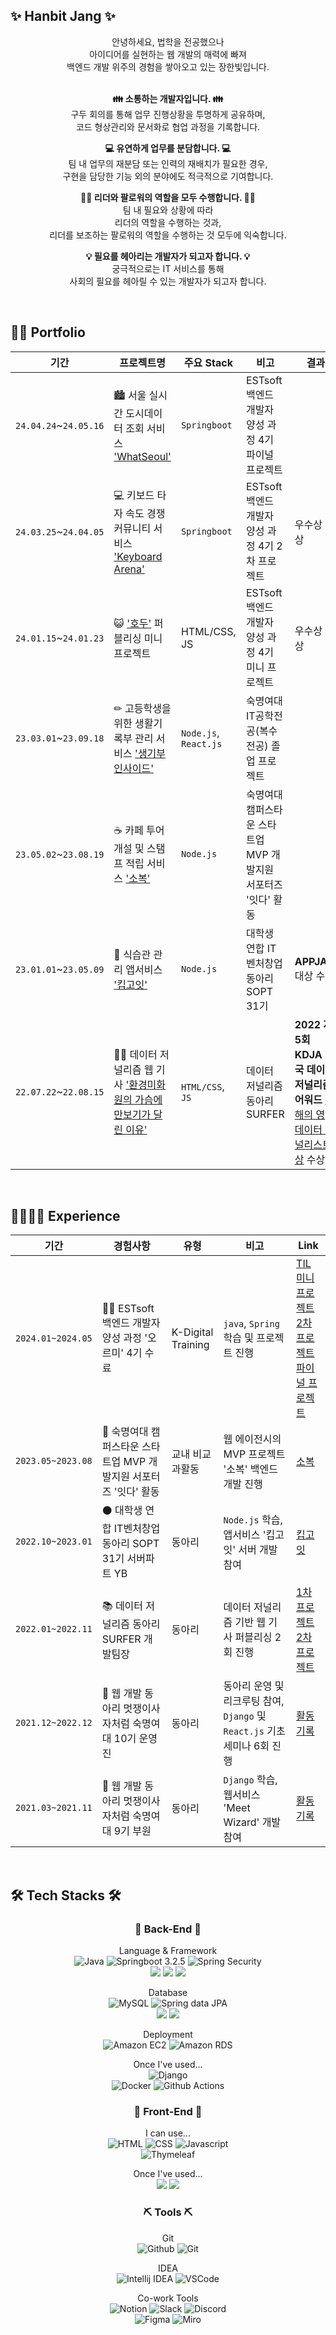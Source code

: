 ## ✨ Hanbit Jang ✨
<div align=center>
안녕하세요, 법학을 전공했으나<br>아이디어를 실현하는 웹 개발의 매력에 빠져<br> 백엔드 개발 위주의 경험을 쌓아오고 있는 장한빛입니다.
<br><br>
  
**👪 소통하는 개발자입니다. 👪** <br>
구두 회의를 통해 업무 진행상황을 투명하게 공유하며,<br>코드 형상관리와 문서화로 협업 과정을 기록합니다.<br>

**💻 유연하게 업무를 분담합니다. 💻**<br>
팀 내 업무의 재분담 또는 인력의 재배치가 필요한 경우,<br>
구현을 담당한 기능 외의 분야에도 적극적으로 기여합니다.

**👩‍💻 리더와 팔로워의 역할을 모두 수행합니다. 👩‍💻**<br>
팀 내 필요와 상황에 따라<br> 리더의 역할을 수행하는 것과,<br>
리더를 보조하는 팔로워의 역할을 수행하는 것 모두에 익숙합니다.

**💡 필요를 헤아리는 개발자가 되고자 합니다. 💡** <br>
궁극적으로는 IT 서비스를 통해<br> 사회의 필요를 헤아릴 수 있는 개발자가 되고자 합니다. 

</div>
<br>

## 👩‍💻 Portfolio
|기간|프로젝트명|주요 Stack|비고|결과|
|------|--------------|---|----------|---|
|`24.04.24`~`24.05.16`|🏙 서울 실시간 도시데이터 조회 서비스 ['WhatSeoul'](https://github.com/WhatSEOUL/WhatSeoul)|`Springboot`|ESTsoft 백엔드 개발자 양성 과정 4기 파이널 프로젝트| |
|`24.03.25`~`24.04.05`|💻 키보드 타자 속도 경쟁 커뮤니티 서비스 ['Keyboard Arena'](https://github.com/Garodden/keyboard-arena)|`Springboot`|ESTsoft 백엔드 개발자 양성 과정 4기 2차 프로젝트 |우수상 수상|
|`24.01.15`~`24.01.23`|😺 ['호두'](https://github.com/biiit4894/hodu-fe-project) 퍼블리싱 미니 프로젝트|HTML/CSS, JS|ESTsoft 백엔드 개발자 양성 과정 4기 미니 프로젝트|우수상 수상|
|`23.03.01`~`23.09.18`|✏ 고등학생을 위한 생활기록부 관리 서비스 ['생기부 인사이드'](https://github.com/Team-SGBInside/SGBInside-Server)|`Node.js`, `React.js`|숙명여대 IT공학전공(복수전공) 졸업 프로젝트| |
|`23.05.02`~`23.08.19`|☕ 카페 투어 개설 및 스탬프 적립 서비스 ['소복'](https://github.com/jobofbrothers-sobok/SOBOK-SERVER)|`Node.js`|숙명여대 캠퍼스타운 스타트업 MVP 개발지원 서포터즈 '잇다' 활동| |
|`23.01.01`~`23.05.09`|🥗 식습관 관리 앱서비스 ['킵고잇'](https://github.com/Team-KeepGoEat/KeepGoEat-Server)|`Node.js`|대학생 연합 IT 벤처창업 동아리 SOPT 31기| **APPJAM** 대상 수상 |
|`22.07.22`~`22.08.15`|👷‍♂️ 데이터 저널리즘 웹 기사 ['환경미화원의 가슴에 만보기가 달린 이유'](https://github.com/biiit4894/surfer-2nd)|`HTML/CSS`, `JS`|데이터 저널리즘 동아리 SURFER | **2022 제 5회 KDJA 한국 데이터 저널리즘 어워드** [올해의 영 데이터 저널리스트 상](http://datajournalismawards.kr/award_list/) 수상 |
<br>

## 👨‍👩‍👧‍👦 Experience
|기간|경험사항|유형|비고|Link|
|------|--------------|---|----------|---|
|`2024.01~2024.05`|🏃‍♀️ ESTsoft 백엔드 개발자 양성 과정 '오르미' 4기 수료|K-Digital Training|`java`, `Spring` 학습 및 프로젝트 진행|[TIL](https://www.notion.so/ESTsoft-4-TIL-Today-I-Learned-c212a839e336483abb763540f07bfc9b)<br> [미니 프로젝트](https://github.com/biiit4894/hodu-fe-project)<br> [2차 프로젝트](https://github.com/Garodden/keyboard-arena)<br> [파이널 프로젝트](https://github.com/WhatSEOUL/WhatSeoul)
|`2023.05~2023.08`|🔹 숙명여대 캠퍼스타운 스타트업 MVP 개발지원 서포터즈 '잇다' 활동|교내 비교과활동|웹 에이전시의 MVP 프로젝트 '소복' 백엔드 개발 진행|[소복](https://github.com/jobofbrothers-sobok/SOBOK-SERVER)|
|`2022.10~2023.01`|⚫ 대학생 연합 IT벤처창업 동아리 SOPT 31기 서버파트 YB|동아리|`Node.js` 학습, 앱서비스 '킵고잇' 서버 개발 참여|[킵고잇](https://github.com/Team-KeepGoEat/KeepGoEat-Server)
|`2022.01~2022.11`|📚 데이터 저널리즘 동아리 SURFER 개발팀장 | 동아리 | 데이터 저널리즘 기반 웹 기사 퍼블리싱 2회 진행 |[1차 프로젝트](https://projectsurfer.netlify.app/)<br> [2차 프로젝트](https://surfer-2nd.netlify.app/)|
|`2021.12~2022.12`|🔸 웹 개발 동아리 멋쟁이사자처럼 숙명여대 10기 운영진|동아리|동아리 운영 및 리크루팅 참여, `Django` 및 `React.js` 기초 세미나 6회 진행| [활동 기록](https://brick-rainbow-789.notion.site/10-1731e2d6fc5e42e986c48488f1622e98) |
|`2021.03~2021.11`|🔸 웹 개발 동아리 멋쟁이사자처럼 숙명여대 9기 부원|동아리|`Django` 학습, 웹서비스 'Meet Wizard' 개발 참여|[활동 기록](https://brick-rainbow-789.notion.site/9-f098da3854b04c719f6760daea355c3c) |
<br>

## 🛠 Tech Stacks 🛠
<div align=center>  
  
  ### 🚀 Back-End 🚀
  Language & Framework<br>
  <img alt="Java" src ="https://img.shields.io/badge/Java-007396.svg?&style=for-the-badge&logo=java&logoColor=white"/>
  <img alt="Springboot 3.2.5" src ="https://img.shields.io/badge/Springboot-6DB33F.svg?&style=for-the-badge&logo=springboot&logoColor=white"/>
  <img alt="Spring Security" src ="https://img.shields.io/badge/Spring Security-6DB33F.svg?&style=for-the-badge&logo=spring security&logoColor=white"/><br>
  <img src="https://img.shields.io/badge/TypeScript-007ACC?style=for-the-badge&logo=typescript&logoColor=white">
  <img src="https://img.shields.io/badge/Node.js-43853D?style=for-the-badge&logo=node.js&logoColor=white"> <img src="https://img.shields.io/badge/Express.js-404D59?style=for-the-badge"> 
  
  Database<br>
  <img alt="MySQL" src ="https://img.shields.io/badge/MySQL-4479A1.svg?&style=for-the-badge&logo=MySQL&logoColor=white"/>
  <img alt="Spring data JPA" src ="https://img.shields.io/badge/spring data JPA-444AA1.svg?&style=for-the-badge&logo=jpa&logoColor=white"/><br>
  <img src="https://img.shields.io/badge/PostgreSQL-316192?style=for-the-badge&logo=postgresql&logoColor=white">
  <img src="https://img.shields.io/badge/Prisma-3982CE?style=for-the-badge&logo=Prisma&logoColor=white">
  
  Deployment<br>
  <img alt="Amazon EC2" src ="https://img.shields.io/badge/Amazon EC2-FF9900.svg?&style=for-the-badge&logo=amazonec2&logoColor=white"/>
  <img alt="Amazon RDS" src ="https://img.shields.io/badge/Amazon RDS-527FFF.svg?&style=for-the-badge&logo=Amazon RDS&logoColor=white"/>
  
  Once I've used...<br>
  <img alt="Django" src ="https://img.shields.io/badge/Django-092E20.svg?&style=for-the-badge&logo=django&logoColor=white"/><br>
  <img alt="Docker" src ="https://img.shields.io/badge/Docker-1D63ED.svg?&style=for-the-badge&logo=docker&logoColor=white"/>
  <img alt="Github Actions" src ="https://img.shields.io/badge/Github Actions-000000.svg?&style=for-the-badge&logo=github actions&logoColor=white"/>
  
  ### 🎨 Front-End 🎨
  I can use...<br>
  <img alt="HTML" src ="https://img.shields.io/badge/HTML-E34F26.svg?&style=for-the-badge&logo=html5&logoColor=white"/>
  <img alt="CSS" src ="https://img.shields.io/badge/CSS3-1572B6.svg?&style=for-the-badge&logo=css3&logoColor=white"/>
  <img alt="Javascript" src ="https://img.shields.io/badge/Javascript-F7DF1E.svg?&style=for-the-badge&logo=javascript&logoColor=white"/><br>
  <img alt="Thymeleaf" src ="https://img.shields.io/badge/Thymeleaf-005F0F.svg?&style=for-the-badge&logo=thymeleaf&logoColor=white"/>
  
  Once I've used...<br>
  <img src="https://img.shields.io/badge/React-20232A?style=for-the-badge&logo=react&logoColor=61DAFB">
  <img src="https://img.shields.io/badge/axios-9F1E9F.svg?style=for-the-badge&logo=axios&logoColor=61DAFB">
  
  
  ### ⛏ Tools ⛏
  Git<br>
  <img alt="Github" src ="https://img.shields.io/badge/github-181717.svg?&style=for-the-badge&logo=github&logoColor=white"/>
  <img alt="Git" src ="https://img.shields.io/badge/git-F05032.svg?&style=for-the-badge&logo=git&logoColor=white"/>
  <br>
  
  IDEA<br>
  <img alt="Intellij IDEA" src ="https://img.shields.io/badge/Intellij Idea-000000.svg?&style=for-the-badge&logo=intellijidea&logoColor=white"/>
  <img alt="VSCode" src ="https://img.shields.io/badge/Vscode-007ACC?style=for-the-badge&logo=visualstudiocode&logoColor=white"/>
  
  Co-work Tools<br>
  <img alt="Notion" src ="https://img.shields.io/badge/Notion-000000.svg?&style=for-the-badge&logo=Notion&logoColor=white"/>
  <img alt="Slack" src ="https://img.shields.io/badge/Slack-4A154B.svg?&style=for-the-badge&logo=Slack&logoColor=white"/>
  <img alt="Discord" src ="https://img.shields.io/badge/Discord-5865F2.svg?&style=for-the-badge&logo=discord&logoColor=white"/>
  <br>
  <img alt="Figma" src ="https://img.shields.io/badge/figma-C382DF.svg?&style=for-the-badge&logo=figma&logoColor=white"/>
  <img alt="Miro" src ="https://img.shields.io/badge/miro-050038.svg?&style=for-the-badge&logo=miro&logoColor=white"/>
</div>
 
